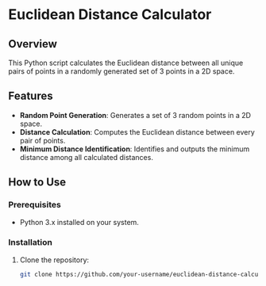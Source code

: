 # Euclidean Distance Calculator

## Overview

This Python script calculates the Euclidean distance between all unique pairs of points in a randomly generated set of 3 points in a 2D space.

## Features

- **Random Point Generation**: Generates a set of 3 random points in a 2D space.
- **Distance Calculation**: Computes the Euclidean distance between every pair of points.
- **Minimum Distance Identification**: Identifies and outputs the minimum distance among all calculated distances.

## How to Use

### Prerequisites

- Python 3.x installed on your system.

### Installation

1. Clone the repository:

   ```bash
   git clone https://github.com/your-username/euclidean-distance-calculator.git
